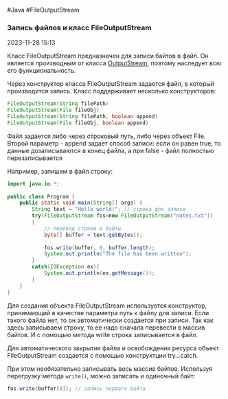 #Java #FileOutputStream

### Запись файлов и класс FileOutputStream ###

2023-11-28 15:13

Класс FileOutputStream предназначен для записи байтов в файл. Он является производным от класса [OutputStream](OutputStream), поэтому наследует всю его функциональность.

Через конструктор класса FileOutputStream задается файл, в который производится запись. Класс поддерживает несколько конструкторов:
```java
FileOutputStream(String filePath)
FileOutputStream(File fileObj)
FileOutputStream(String filePath, boolean append)
FileOutputStream(File fileObj, boolean append)
```

Файл задается либо через строковый путь, либо через объект File. Второй параметр - append задает способ записи: eсли он равен true, то данные дозаписываются в конец файла, а при false - файл полностью перезаписывается

Например, запишем в файл строку:
```java
import java.io.*;
 
public class Program {
    public static void main(String[] args) {
        String text = "Hello world!"; // строка для записи
        try(FileOutputStream fos=new FileOutputStream("notes.txt"))
        {
            // перевод строки в байты
            byte[] buffer = text.getBytes();
              
            fos.write(buffer, 0, buffer.length);
            System.out.println("The file has been written");
        }
        catch(IOException ex){
            System.out.println(ex.getMessage());
        }
    }
}
```
Для создания объекта FileOutputStream используется конструктор, принимающий в качестве параметра путь к файлу для записи. Если такого файла нет, то он автоматически создается при записи. Так как здесь записываем строку, то ее надо сначала перевести в массив байтов. И с помощью метода write строка записывается в файл.

Для автоматического закрытия файла и освобождения ресурса объект FileOutputStream создается с помощью конструктции try...catch.

При этом необязательно записывать весь массив байтов. Используя перегрузку метода `write()`, можно записать и одиночный байт:
```java
fos.write(buffer[0]); // запись первого байта
```
